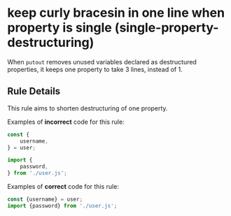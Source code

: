 # keep curly bracesin in one line when property is single (single-property-destructuring)

When `putout` removes unused variables declared as destructured properties, it keeps one property to take 3 lines, instead of 1.

## Rule Details

This rule aims to shorten destructuring of one property.

Examples of **incorrect** code for this rule:

```js
const {
    username,
} = user;

import {
    password,
} from './user.js';
```

Examples of **correct** code for this rule:

```js
const {username} = user;
import {password} from './user.js';
```
